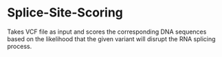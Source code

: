 Splice-Site-Scoring
===================

Takes VCF file as input and scores the corresponding DNA sequences based on the likelihood that the given variant will disrupt the RNA splicing process. 
